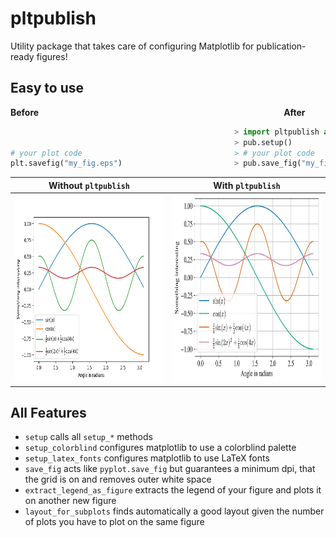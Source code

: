 # pltpublish

Utility package that takes care of configuring Matplotlib for publication-ready figures!

## Easy to use

**Before**                            **After**

```python
                                                  > import pltpublish as pub
                                                  > pub.setup()
# your plot code                                  > # your plot code 
plt.savefig("my_fig.eps")                         > pub.save_fig("my_fig.eps")
```

|**Without `pltpublish`**|**With `pltpublish`**|
|-|-|
| <img src="https://github.com/Theomat/pltpublish/raw/main/examples/images/classic.png" width="400" height="300">|<img src="https://github.com/Theomat/pltpublish/raw/main/examples/images/pltpublish.png" width="400" height="300"> |

## All Features

- `setup` calls all `setup_*` methods
- `setup_colorblind` configures matplotlib to use a colorblind palette
- `setup_latex_fonts` configures matplotlib to use LaTeX fonts
- `save_fig` acts like `pyplot.save_fig` but guarantees a minimum dpi, that the grid is on and removes outer white space
- `extract_legend_as_figure` extracts the legend of your figure and plots it on another new figure
- `layout_for_subplots` finds automatically a good layout given the number of plots you have to plot on the same figure
